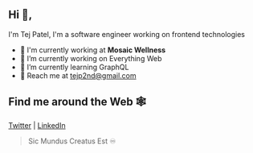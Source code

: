 ## Hi 👋, 
I'm Tej Patel, I'm a software engineer working on frontend technologies

- 💼 I'm currently working at **Mosaic Wellness**
- 🔭 I’m currently working on Everything Web
- 🌱 I’m currently learning GraphQL
- 📨 Reach me at tejp2nd@gmail.com

## Find me around the Web 🕸

<a target="__blank" href="https://twitter.com/tejpatel_me">Twitter</a> | <a target="__blank" href="https://linkedin.com/in/tejpatelme">LinkedIn</a>


> Sic Mundus Creatus Est ♾

<!--
**tejpatelme/tejpatelme** is a ✨ _special_ ✨ repository because its `README.md` (this file) appears on your GitHub profile.

Here are some ideas to get you started:

- 🔭 I’m currently working on ...
- 🌱 I’m currently learning ...
- 👯 I’m looking to collaborate on ...
- 🤔 I’m looking for help with ...
- 💬 Ask me about ...
- 📫 How to reach me: ...
- 😄 Pronouns: ...
- ⚡ Fun fact: ...
-->
